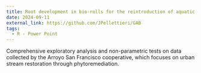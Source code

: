 ```yaml
---
title: Root development in bio-rolls for the reintroduction of aquatic plants in urban streams.
date: 2024-09-11
external_link: https://github.com/JPellettieri/GAB
tags:
  - R - Power Point
---
```


Comprehensive exploratory analysis and non-parametric tests on data collected by the Arroyo San Francisco cooperative, which focuses on urban stream restoration through phytoremediation.   

